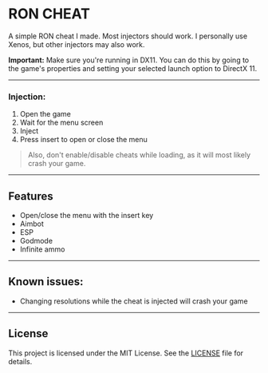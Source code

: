 # RON CHEAT

A simple RON cheat I made. Most injectors should work. I personally use Xenos, but other injectors may also work.  

**Important:** Make sure you're running in DX11. You can do this by going to the game's properties and setting your selected launch option to DirectX 11.

---

### Injection:
1. Open the game
2. Wait for the menu screen
3. Inject
4. Press insert to open or close the menu

> Also, don't enable/disable cheats while loading, as it will most likely crash your game.
---
## Features
- Open/close the menu with the insert key
- Aimbot
- ESP
- Godmode
- Infinite ammo
---
## Known issues:
- Changing resolutions while the cheat is injected will crash your game
---
## License
This project is licensed under the MIT License. See the [LICENSE](LICENSE) file for details.
